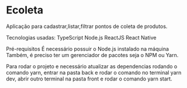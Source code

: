 # Ecoleta

Aplicação para cadastrar,listar,filtrar pontos de coleta de produtos.

Tecnologias usadas:
  TypeScript
  Node.js
  ReactJS
  React Native
  
Pré-requisitos
É necessário possuir o Node.js instalado na máquina
Também, é preciso ter um gerenciador de pacotes seja o NPM ou Yarn.

Para rodar o projeto e necessário atualizar as dependencias rodando o comando yarn,
entrar na pasta back e rodar o comando no terminal yarn dev,
abrir outro terminal na pasta front e rodar o comando yarn start.

